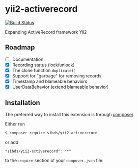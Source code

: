 # yii2-activerecord

[![Build Status](https://travis-ci.org/sibds/yii2-activerecord.svg?branch=master)](https://travis-ci.org/sibds/yii2-activerecord)

Expanding ActiveRecord framework Yii2

## Roadmap

- [ ] Documentation
- [x] Recording status (lock/unlock)
- [x] The clone function `duplicate()`
- [x] Support for "garbage" for removing records
- [x] Timestamp and blameable behaviors
- [x] UserDataBehavior (extend blameable behavior)

## Installation

The preferred way to install this extension is through [composer](http://getcomposer.org/download/).

Either run

```bash
$ composer require sibds/yii2-activerecord
```

or add

```
"sibds/yii2-activerecord": "*"
```

to the `require` section of your `composer.json` file.